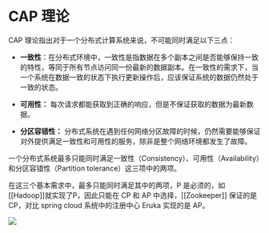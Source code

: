 # CAP 理论

CAP 理论指出对于一个分布式计算系统来说，不可能同时满足以下三点：

-   **一致性**：在分布式环境中，一致性是指数据在多个副本之间是否能够保持一致的特性，等同于所有节点访问同一份最新的数据副本。在一致性的需求下，当一个系统在数据一致的状态下执行更新操作后，应该保证系统的数据仍然处于一致的状态。
-   **可用性：** 每次请求都能获取到正确的响应，但是不保证获取的数据为最新数据。
    
-   **分区容错性：** 分布式系统在遇到任何网络分区故障的时候，仍然需要能够保证对外提供满足一致性和可用性的服务，除非是整个网络环境都发生了故障。
    

一个分布式系统最多只能同时满足一致性（Consistency）、可用性（Availability）和分区容错性（Partition tolerance）这三项中的两项。

在这三个基本需求中，最多只能同时满足其中的两项，P 是必须的，如[[Hadoop]]就实现了P，因此只能在 CP 和 AP 中选择，[[Zookeeper]] 保证的是 CP，对比 spring cloud 系统中的注册中心 Eruka 实现的是 AP。

![](https://www.runoob.com/wp-content/uploads/2020/09/cap-theorem-diagram.png)